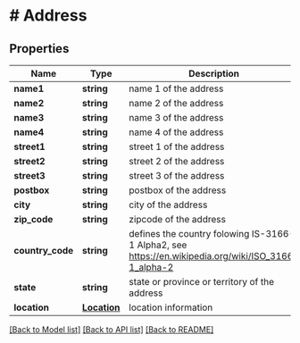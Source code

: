 # # Address

## Properties

Name | Type | Description | Notes
------------ | ------------- | ------------- | -------------
**name1** | **string** | name 1 of the address | [optional]
**name2** | **string** | name 2 of the address | [optional]
**name3** | **string** | name 3 of the address | [optional]
**name4** | **string** | name 4 of the address | [optional]
**street1** | **string** | street 1 of the address | [optional]
**street2** | **string** | street 2 of the address | [optional]
**street3** | **string** | street 3 of the address | [optional]
**postbox** | **string** | postbox of the address | [optional]
**city** | **string** | city of the address | [optional]
**zip_code** | **string** | zipcode of the address | [optional]
**country_code** | **string** | defines the country folowing IS-3166-1 Alpha2, see https://en.wikipedia.org/wiki/ISO_3166-1_alpha-2 | [optional]
**state** | **string** | state or province or territory of the address | [optional]
**location** | [**Location**](Location.md) | location information | [optional]

[[Back to Model list]](../../README.md#models) [[Back to API list]](../../README.md#endpoints) [[Back to README]](../../README.md)
